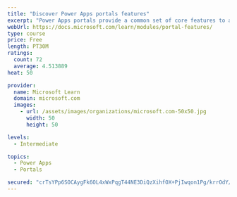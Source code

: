 ```yaml
---
title: "Discover Power Apps portals features"
excerpt: "Power Apps portals provide a common set of core features to app makers to build powerful portal applications. Numerous Power Apps features map directly to Microsoft Dynamics 365 apps that are specific to particular business requirements and external audiences. Other Dynamics 365 applications, such as Marketing and Supply Chain Management, also use components of portals or alternate technologies."
webUrl: https://docs.microsoft.com/learn/modules/portal-features/
type: course
price: Free
length: PT30M
ratings:
  count: 72
  average: 4.513889
heat: 50

provider:
  name: Microsoft Learn
  domain: microsoft.com
  images:
    - url: /assets/images/organizations/microsoft.com-50x50.jpg
      width: 50
      height: 50

levels:
  - Intermediate

topics:
  - Power Apps
  - Portals

secured: "crTsYPp6SOCAygFk6OL4xWxPqgT44NE3DiQzXihfOX+PjIwqon1Pg/krrOdY/w/XNG7EnnFhjtNKxCrfNwxFn/yhWVfNl8T725GpzyUtVW2Blg5QqvcKJw8fmU6bL3x6O5OO1rM02ZNfFRKkm8JQsr930NtBVgBApEVw42rbpZV2bdQoIQKER5WIfFJuSOyxBqdBAD+XRUy76Ax2uKzmGfVtBE0XgxtcvOxrY1rMznge7MphIKEH8Borl1UzhxI+SNiRxEfVAxk5j16FmzH/u73LBGl4oqc8mf9J0qhhea3FNjPzk7mXwWptfFjsofpRMI8FHW2IM2GrYdo7rxtHVk5NiXTn6Zs99sn5RQ1jzOElhMKhVY8mtHohjZoVARAuUv7DyX3kOo+7hwOGsRVinsYo+CHnACofWzknv2aDzJY=;pImoSzV0/XalbLyv6+bXZA=="
---
```


